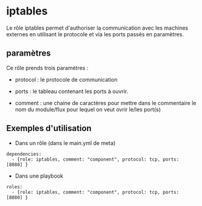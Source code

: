iptables
====

Le rôle iptables permet d'authoriser la communication avec les machines externes en utilisant le protocole et via les ports passés en paramètres.


paramètres
------------

Ce rôle prends trois paramètres : 
 
 - protocol : le protocole de communication  

 - ports :  le tableau contenant les ports à ouvrir.  

 - comment : une chaine de caractères pour mettre dans le commentaire le nom du module/flux pour lequel on veut ovrir le/les port(s)  


Exemples d'utilisation
----------------

- Dans un rôle (dans le main.yml de meta)

```
dependencies:
  - {role: iptables, comment: "component", protocol: tcp, ports: [8080] } 
```

- Dans une playbook

```
roles:
  - {role: iptables, comment: "component", protocol: tcp, ports: [8080] }
```
